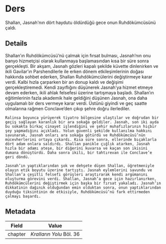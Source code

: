 # Ders
Shallan, Jasnah'nın dört haydutu öldürdüğü gece onun Ruhdökümcüsünü çaldı.

## Details
Shallan’ın Ruhdökümcüsü’nü çalmak için fırsat bulması, Jasnah’nın onu banyo hizmetçisi olarak kullanmaya başlamasından kısa bir süre sonra gerçekleşti. Bir akşam, Jasnah gözleri kapalı şekilde küvette dinlenirken ve ikili Gavilar’ın Parshendilerle ile erken dönem etkileşimlerinin doğası hakkında sohbet ederken, Shallan Ruhdökümcülerini değiştirmeye karar verdi. Kalbi hızla çarparken bir an donup kaldı ve değişimi gerçekleştiremedi. Kendi zayıflığını düşünerek Jasnah’ya hizmet etmeye devam ederken, ikili ahlak felsefesi üzerine tartışmaya başladı. Shallan’ın eğitimlerinin fazla akademik hale geldiğini düşünen Jasnah, ona daha uygulamalı bir ders vermeye karar verdi. Üstünü giyindi ve geç saatte olmalarına rağmen Conclave’den çıkıp şehre doğru ilerlediler.  

	Ralinsa boyunca yürüyerek tiyatro bölgesine ulaştılar ve doğrudan bir geçiş sağlayan karanlık bir ara sokağa geldiler. Jasnah, son iki ayda bu sokakta birkaç cinayet işlendiğini ve şehir muhafızlarının hiçbir şey yapmadığını açıkladı. Yolun güvenli şekilde kullanılma hakkını savunarak, Jasnah onları ara sokağa götürdü ve Ruhdökümcüsü’nün mücevherlerini ortaya çıkardı. Kısa süre sonra, ellerinde bıçaklarla dört adam onlara saldırdı. Shallan panikle çığlık atarken, Jasnah hızla bir adamı ateşe, bir diğerini kuvarsa ve kaçan son ikisini dumana dönüştürdü. Daha sonra ikili, bir tahtırevan ile Conclave’e geri döndü.  

	Jasnah’ın yaptıklarından şok ve dehşete düşen Shallan, öğretmeniyle olayın etik boyutu üzerine tartıştı. Jasnah eylemlerini savundu ve Shallan’a çeşitli felsefi görüşleri araştırarak kendi argümanını oluşturma görevini verdi. Shallan, Jasnah’a gece için hazırlanırken, Ruhdökümcülerini değiştirmek için başka bir fırsat yakaladı. Jasnah’ın dikkatinin dağınık olduğundan emin olduktan sonra, onun yaptıklarından duyduğu tiksintinin de etkisiyle, Ruhdökümcüsü’nü fark ettirmeden çalmayı başardı.

## Metadata
| Field | Value |
| ----- | ----- |
| chapter | *Kralların Yolu* Böl. 36 |
